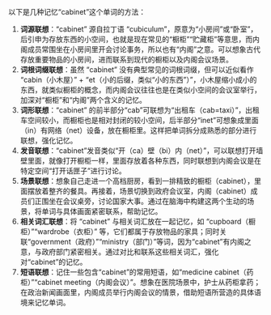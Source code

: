 以下是几种记忆“cabinet”这个单词的方法：
1. **词源联想**：“cabinet” 源自拉丁语 “cubiculum”，原意为“小房间”或“卧室”，后引申为存放东西的小空间，也就是现在常见的“橱柜”“贮藏柜”等意思，而内阁成员常围坐在小房间里开会讨论事务，所以也有“内阁”之意。可以想象古代存放重要物品的小房间，进而联系到现代的橱柜以及内阁会议场景。 
2. **词根词缀联想**：虽然 “cabinet” 没有典型常见的词根词缀，但可以近似看作 “cabin（小木屋）” + “et（小的后缀，类似“小的东西”）”，小木屋缩小成小的东西，就类似橱柜的概念，而内阁会议往往也是在类似小空间的会议室举行，加深对“橱柜”和“内阁”两个含义的记忆。 
3. **词形联想**：“cabinet” 的前半部分“cab”可联想为“出租车（cab=taxi）”，出租车空间较小，而橱柜也是相对封闭的较小空间，后半部分“inet”可想象成里面（in）有网络（net）设备，放在橱柜里。这样把单词拆分成熟悉的部分进行联想，强化记忆。 
4. **发音联想**：“cabinet”发音类似“开（ca）壁（bi）内（net）”，可以联想打开墙壁里面，就像打开橱柜一样，里面存放着各种东西，同时联想到内阁会议是在特定空间“打开话匣子”进行讨论。 
5. **场景联想**：想象自己走进一个高档厨房，看到一排精致的橱柜（cabinet），里面摆放着整齐的餐具。再接着，场景切换到政府会议室，内阁（cabinet）成员们正围坐在会议桌旁，讨论国家大事。通过在脑海中构建这两个生动的场景，将单词与具体画面紧密联系，帮助记忆。 
6. **相关词汇联想**：将 “cabinet” 与相关词汇放在一起记忆，如 “cupboard（橱柜）”“wardrobe（衣柜）” 等，它们都属于存放物品的家具；同时关联“government（政府）”“ministry（部门）”等词，因为“cabinet”有内阁之意，与政府部门紧密相关。通过对比和联系这些相关词汇，强化对“cabinet”的记忆。 
7. **短语联想**：记住一些包含“cabinet”的常用短语，如“medicine cabinet（药柜）”“cabinet meeting（内阁会议）”。想象在医院场景中，护士从药柜拿药；在政治新闻画面里，内阁成员举行内阁会议的情景，借助短语所营造的具体语境来记忆单词。 